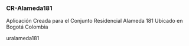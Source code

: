 ### CR-Alameda181

Aplicación Creada para el Conjunto Residencial Alameda 181 Ubicado en Bogotá Colombia

uralameda181
